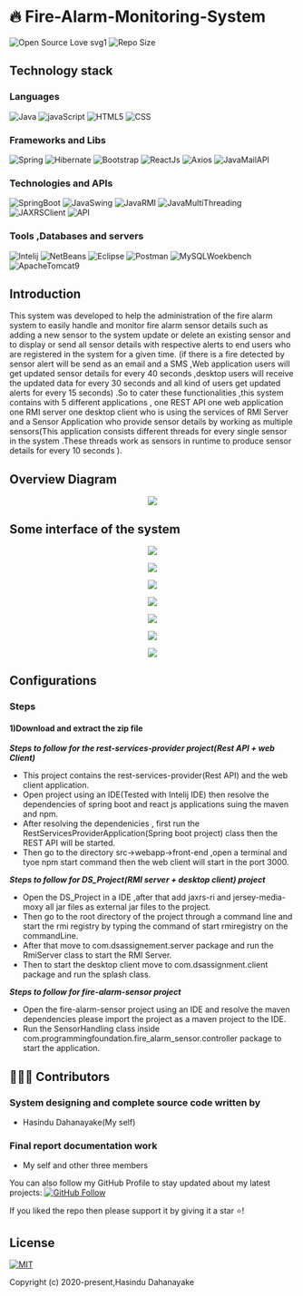 # :fire: Fire-Alarm-Monitoring-System
![Open Source Love svg1](https://badges.frapsoft.com/os/v1/open-source.svg?v=103) 
![Repo Size](https://img.shields.io/github/repo-size/Hasindu1/Fire-Alarm-Monitoring-System-Spring-boot-React-Js-RMI-Java-Swing) 

## Technology stack

### Languages 
![Java](https://img.shields.io/badge/Language-Java-red) 
![javaScript](https://img.shields.io/badge/Language-javaScript-red) 
![HTML5](https://img.shields.io/badge/Language-HTML5-red) 
![CSS](https://img.shields.io/badge/Language-CSS-red) 
 
### Frameworks and Libs
![Spring](https://img.shields.io/badge/Framework-Spring-blue) 
![Hibernate](https://img.shields.io/badge/Framework-Hibernate-blue) 
![Bootstrap](https://img.shields.io/badge/Framework-Bootstrap-blue) 
![ReactJs](https://img.shields.io/badge/Library-ReactJs-blue) 
![Axios](https://img.shields.io/badge/Library-Axios-blue) 
![JavaMailAPI](https://img.shields.io/badge/Library-JavaMailAPI-blue) 


### Technologies and APIs
![SpringBoot](https://img.shields.io/badge/Technology-SpringBoot-blue) 
![JavaSwing](https://img.shields.io/badge/Technology-JavaSwing-blue) 
![JavaRMI](https://img.shields.io/badge/Technology-JavaRMI-blue) 
![JavaMultiThreading](https://img.shields.io/badge/Technology-JavaMultiThreading-blue) 
![JAXRSClient](https://img.shields.io/badge/Technology-JAXRSClient-blue) 
![API](https://img.shields.io/badge/Technology-TwilloSMSAPI-blue) 


### Tools ,Databases and servers
![Intelij](https://img.shields.io/badge/Technology-Intelij-blue) 
![NetBeans](https://img.shields.io/badge/Technology-NetBenas-blue) 
![Eclipse](https://img.shields.io/badge/Technology-Eclipse-blue) 
![Postman](https://img.shields.io/badge/Technology-Postman-blue) 
![MySQLWoekbench](https://img.shields.io/badge/Database-MySQLWorkbench-blue) 
![ApacheTomcat9](https://img.shields.io/badge/Database-ApacheTomcat9-blue) 



## Introduction

This system was developed to help the administration of the fire alarm system to easily handle and monitor fire alarm sensor details such as adding a new sensor to the system update or delete an existing sensor and to display or send all sensor details with respective alerts to end users who are registered in the system for a given time. (if there is a fire detected by sensor alert will be send as an email and a SMS ,Web application users will get updated sensor details for every 40 seconds ,desktop users will receive the updated data for every 30 seconds and all kind of users get updated alerts for every 15 seconds) .So to cater these functionalities ,this system contains with 5 different applications , one REST API one web application one RMI server one desktop client who is using the services of RMI Server and a Sensor Application who provide sensor details by working as multiple sensors(This application consists different threads for every single sensor in the system .These threads work as sensors in runtime to produce sensor details for every 10 seconds ).

## Overview Diagram

<p align="middle">
  <img src="../master/ui-images/overview.jpg"/>
 </p>

 ## Some interface of the system
 
 <p align="middle">
  <img src="../master/ui-images/splash.PNG"/>
 </p>
 <p align="middle">
  <img src="../master/ui-images/UI1.PNG"/>
 </p>
 <p align="middle">
  <img src="../master/ui-images/UI2.PNG"/>
 </p>
 <p align="middle">
  <img src="../master/ui-images/UI3.PNG"/>
 </p>
 <p align="middle">
  <img src="../master/ui-images/UI4.PNG"/>
 </p>
 <p align="middle">
  <img src="../master/ui-images/UI5.PNG"/>
 </p>
 <p align="middle">
  <img src="../master/ui-images/UI6.PNG"/>
 </p>
 
 
 ## Configurations
 
 ### Steps
 
 #### 1)Download and extract the zip file 
 
 ***Steps to follow for the rest-services-provider project(Rest API + web Client)***
 
 *  This project contains the rest-services-provider(Rest API) and the web client application.
 *  Open project using an IDE(Tested with Intelij IDE) then resolve the dependencies of spring boot and react js applications suing the maven and npm.
 *  After resolving the dependenicies , first run the RestServicesProviderApplication(Spring boot project) class then the REST API will be started.
 *  Then go to the  directory src->webapp->front-end ,open a terminal and tyoe npm start command then the web client will start in the port 3000.
 
 
 ***Steps to follow for DS_Project(RMI server + desktop client)  project***
 
 *  Open the DS_Project in a IDE ,after that add jaxrs-ri and jersey-media-moxy all jar files as external jar files to the project.
 *  Then go to the root directory of the project through a command line and start the rmi registry by typing the command of start rmiregistry on the commandLine.
 *  After that move to com.dsassignement.server package and run the RmiServer class to start the RMI Server.
 *  Then to start the desktop client move to com.dsassignment.client package and run the splash class.
 
 ***Steps to follow for fire-alarm-sensor  project***
 
 *  Open the fire-alarm-sensor project using an IDE and resolve the maven dependencies please import the project as a maven project to the IDE.
 *  Run the SensorHandling class inside com.programmingfoundation.fire_alarm_sensor.controller package to start the application.
 

 ## 👨🏼‍💻 Contributors
 
 ### System designing and complete source code written by
* Hasindu Dahanayake(My self)


 
 ### Final report documentation work
 
 * My self and other three members
   


You can also follow my GitHub Profile to stay updated about my latest projects: [![GitHub Follow](https://img.shields.io/badge/Connect-Hasindu1-blue.svg?logo=Github&longCache=true&style=social&label=Follow)](https://github.com/Hasindu1)

If you liked the repo then please support it by giving it a star ⭐!
 
 
 ## License
[![MIT](https://img.shields.io/cocoapods/l/AFNetworking.svg?style=style&label=License&maxAge=2592000)](../master/LICENSE)


Copyright (c) 2020-present,Hasindu Dahanayake

 
 
